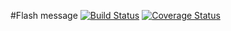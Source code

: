 #Flash message
[![Build Status](https://travis-ci.org/klapuch/FlashMessage.svg?branch=master)](https://travis-ci.org/klapuch/FlashMessage) [![Coverage Status](https://coveralls.io/repos/github/klapuch/FlashMessage/badge.svg?branch=master)](https://coveralls.io/github/klapuch/FlashMessage?branch=master)
